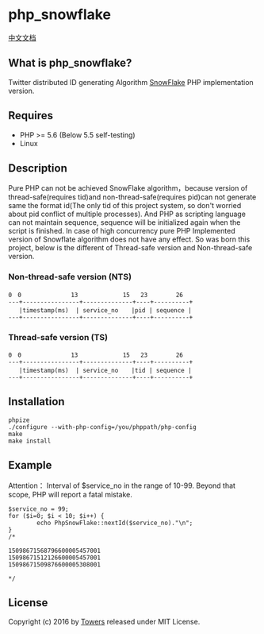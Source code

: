 # php_snowflake

[中文文档](https://github.com/Sxdd/php_snowflake/wiki/%E4%B8%AD%E6%96%87%E6%96%87%E6%A1%A3)
## What is php_snowflake?

Twitter distributed ID generating Algorithm [SnowFlake](https://github.com/twitter/snowflake) PHP implementation version.

## Requires
* PHP >= 5.6  (Below 5.5 self-testing)
* Linux

## Description
Pure PHP can not be achieved SnowFlake algorithm，because version of thread-safe(requires tid)and 
non-thread-safe(requires pid)can not generate same the format id(The only tid of this project system, 
so don't worried about pid conflict of multiple processes). And PHP as scripting language can not maintain sequence,
sequence will be initialized again when the script is finished. In case of high concurrency pure PHP 
Implemented version of  Snowflate algorithm does not have any effect. So was born this project, 
below is the different of Thread-safe version and Non-thread-safe version.

### Non-thread-safe version (NTS)
```
0　0　　　　　　    13　　　　　　 　15   23　　　   26
---+----------------+--------------+----+----------+
   |timestamp(ms)  | service_no 　 |pid | sequence |
---+----------------+--------------+----+----------+
```

### Thread-safe version (TS)
```
0　0　　　　　 　   13　　　　　　 　15   23　　　   26
---+----------------+--------------+----+----------+
   |timestamp(ms)  | service_no 　 |tid | sequence |
---+----------------+--------------+----+----------+
```

## Installation
```
phpize
./configure --with-php-config=/you/phppath/php-config
make
make install
```
## Example
Attention： Interval of $service_no in the range of 10-99. Beyond that scope, PHP will report a fatal mistake.
```
$service_no = 99;
for ($i=0; $i < 10; $i++) { 
        echo PhpSnowFlake::nextId($service_no)."\n";
}
/*

15098671568796600005457001
15098671512126600005457001
15098671509876600005308001

*/
```
## License
Copyright (c) 2016 by [Towers](http://towers.pub) released under MIT License.


